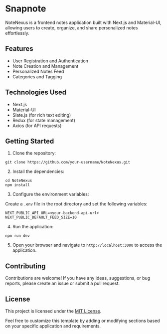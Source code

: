 # Snapnote
NoteNexus is a frontend notes application built with Next.js and Material-UI, allowing users to create, organize, and share personalized notes effortlessly.

## Features

- User Registration and Authentication
- Note Creation and Management
- Personalized Notes Feed
- Categories and Tagging

## Technologies Used

- Next.js
- Material-UI
- Slate.js (for rich text editing)
- Redux (for state management)
- Axios (for API requests)

## Getting Started

1. Clone the repository:

```
git clone https://github.com/your-username/NoteNexus.git
```

2. Install the dependencies:

```
cd NoteNexus
npm install
```

3. Configure the environment variables:

Create a `.env` file in the root directory and set the following variables:

```
NEXT_PUBLIC_API_URL=<your-backend-api-url>
NEXT_PUBLIC_DEFAULT_FEED_SIZE=10
```

4. Run the application:

```
npm run dev
```

5. Open your browser and navigate to `http://localhost:3000` to access the application.

## Contributing

Contributions are welcome! If you have any ideas, suggestions, or bug reports, please create an issue or submit a pull request.

## License

This project is licensed under the [MIT License](LICENSE).

Feel free to customize this template by adding or modifying sections based on your specific application and requirements.
